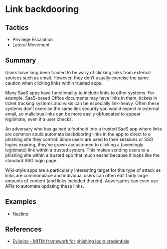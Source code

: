 # Link backdooring

## Tactics
* Privilege Escalation
* Lateral Movement

## Summary
Users have long been trained to be wary of clicking links from external sources such as email. However, they don’t usually exercise the same caution when clicking links within trusted apps.

Many SaaS apps have functionality to include links to other systems. For example, SaaS-based Office documents may have links in them, tickets in ticket tracking systems and wikis can be especially link-heavy. Often these systems don’t exercise the same link security you would expect in external email, so malicious links can be more easily obfuscated to appear legitimate, even if a user checks.

An adversary who has gained a foothold into a trusted SaaS app where links are common could automate backdooring links in the app to direct to a phishing site they control. Since users are used to their sessions or SSO logins expiring, they’ve grown accustomed to clicking a (seemingly legitimate) link within a trusted system. This makes sending users to a phishing site within a trusted app that much easier because it looks like the standard SSO login page.

Wiki-style apps are a particularly interesting target for this type of attack as links are commonplace and individual users can often edit fairly large amounts of content (and links included therein). Adversaries can even use APIs to automate updating these links.


## Examples
* [Nuclino](examples/nuclino.md)

## References
* [Evilginx - MITM framework for phishing login credentials](https://github.com/kgretzky/evilginx2)

